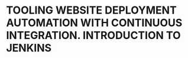 # TOOLING WEBSITE DEPLOYMENT AUTOMATION WITH CONTINUOUS INTEGRATION. INTRODUCTION TO JENKINS    
 
 
  
